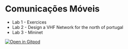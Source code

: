 # Comunicações Móveis
- Lab 1 - Exercices
- Lab 2 - Design a VHF Network for the north of portugal
- Lab 3 - Mininet

[![Open in Gitpod](https://gitpod.io/button/open-in-gitpod.svg)](https://gitpod.io/#https://github.com/martinhofigueiredo/COMO2022)


